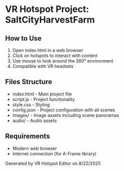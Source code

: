 # VR Hotspot Project: SaltCityHarvestFarm

## How to Use
1. Open index.html in a web browser
2. Click on hotspots to interact with content
3. Use mouse to look around the 360° environment
4. Compatible with VR headsets

## Files Structure
- index.html - Main project file
- script.js - Project functionality
- style.css - Styling
- config.json - Project configuration with all scenes
- images/ - Image assets including scene panoramas
- audio/ - Audio assets

## Requirements
- Modern web browser
- Internet connection (for A-Frame library)

Generated by VR Hotspot Editor on 8/22/2025
